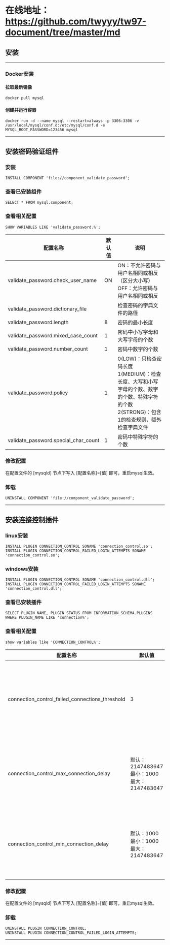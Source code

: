 # 在线地址：<https://github.com/twyyy/tw97-document/tree/master/md>

## 安装

------

### Docker安装

#### 拉取最新镜像

```shell
docker pull mysql
```

#### 创建并运行容器

```shell
docker run -d --name mysql --restart=always -p 3306:3306 -v /usr/local/mysql/conf.d:/etc/mysql/conf.d -e MYSQL_ROOT_PASSWORD=123456 mysql
```

------

## 安装密码验证组件

### 安装

```shell
INSTALL COMPONENT 'file://component_validate_password';
```

### 查看已安装组件

```shell
SELECT * FROM mysql.component;
```

### 查看相关配置

```shell
SHOW VARIABLES LIKE 'validate_password.%';
```

|配置名称|默认值|说明|
|---|---|---|
|validate_password.check_user_name|ON|ON：不允许密码与用户名相同或相反（区分大小写）<br/>OFF：允许密码与用户名相同或相反|
|validate_password.dictionary_file||检查密码的字典文件的路径|
|validate_password.length|8|密码的最小长度|
|validate_password.mixed_case_count|1|密码中小写字母和大写字母的个数|
|validate_password.number_count|1|密码中数字的个数|
|validate_password.policy|1|0(LOW)：只检查密码长度<br/>1(MEDIUM)：检查长度、大写和小写字母的个数、数字的个数、特殊字符的个数<br/>2(STRONG)：包含1的检查规则，额外检查字典文件|
|validate_password.special_char_count|1|密码中特殊字符的个数|

### 修改配置

在配置文件的 [mysqld] 节点下写入 [配置名称]=[值] 即可，重启mysql生效。

### 卸载

```shell
UNINSTALL COMPONENT 'file://component_validate_password';
```

------

## 安装连接控制插件

### linux安装

```shell
INSTALL PLUGIN CONNECTION_CONTROL SONAME 'connection_control.so';
INSTALL PLUGIN CONNECTION_CONTROL_FAILED_LOGIN_ATTEMPTS SONAME 'connection_control.so';
```

### windows安装

```shell
INSTALL PLUGIN CONNECTION_CONTROL SONAME 'connection_control.dll';
INSTALL PLUGIN CONNECTION_CONTROL_FAILED_LOGIN_ATTEMPTS SONAME 'connection_control.dll';
```

### 查看已安装插件

```shell
SELECT PLUGIN_NAME, PLUGIN_STATUS FROM INFORMATION_SCHEMA.PLUGINS WHERE PLUGIN_NAME LIKE 'connection%';
```

### 查看相关配置

```shell
show variables like 'CONNECTION_CONTROL%';
```

|配置名称|默认值|说明|
|---|---|---|
|connection_control_failed_connections_threshold|3|允许连续连接失败的次数（0表示不限制）|
|connection_control_max_connection_delay|默认：2147483647<br/>最小：1000<br/>最大：2147483647|连接失败最大响应延迟（单位：毫秒）|
|connection_control_min_connection_delay|默认：1000<br/>最小：1000<br/>最大：2147483647|连接失败最小响应延迟（单位：毫秒）|

### 修改配置

在配置文件的 [mysqld] 节点下写入 [配置名称]=[值] 即可，重启mysql生效。

### 卸载

```shell
UNINSTALL PLUGIN CONNECTION_CONTROL;
UNINSTALL PLUGIN CONNECTION_CONTROL_FAILED_LOGIN_ATTEMPTS;
```

------
